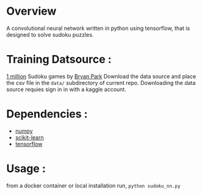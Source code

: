 Overview
============
A convolutional neural network written in python using tensorflow, that is designed to solve sudoku puzzles.

Training Datsource :
============
[1 million](https://www.kaggle.com/bryanpark/sudoku) Sudoku games by [Bryan Park](https://www.kaggle.com/bryanpark)
Download the data source and place the csv file in the `data/` subdirectory of current repo. Downloading the data source requies sign in in with a kaggle account.

Dependencies :
============
* [numpy](www.numpy.org)
* [scikit-learn](scikit-learn.org)
* [tensorflow](www.tensorflow.org)

Usage :
============
from a docker container or local installation run, `python sudoku_nn.py`
